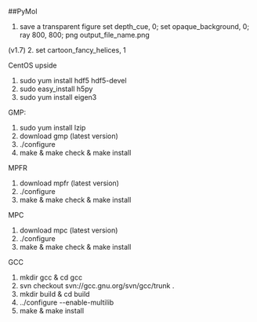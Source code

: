 ##PyMol

1. save a transparent figure
set depth_cue, 0; set opaque_background, 0; ray 800, 800; png output_file_name.png

(v1.7)
2. set cartoon_fancy_helices, 1

CentOS
upside
1. sudo yum install hdf5 hdf5-devel
2. sudo easy_install h5py
3. sudo yum install eigen3

GMP:
1. sudo yum install lzip
2. download gmp (latest version)
3. ./configure
4. make & make check & make install

MPFR
1. download mpfr (latest version)
2. ./configure
3. make & make check & make install

MPC
1. download mpc (latest version)
2. ./configure
3. make & make check & make install

GCC
1. mkdir gcc & cd gcc
2. svn checkout svn://gcc.gnu.org/svn/gcc/trunk .
3. mkdir build & cd build
4. ../configure --enable-multilib
5. make & make install
